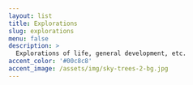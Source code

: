 ```yaml
---
layout: list
title: Explorations
slug: explorations
menu: false
description: >
  Explorations of life, general development, etc.
accent_color: '#00c8c8'
accent_image: /assets/img/sky-trees-2-bg.jpg
---
```

